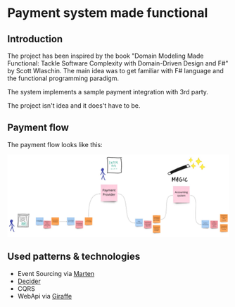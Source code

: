 # Payment system made functional

## Introduction

The project has been inspired by the book "Domain Modeling Made Functional: Tackle Software Complexity with Domain-Driven Design and F#" by  Scott Wlaschin.
The main idea was to get familiar with F# language and the functional programming paradigm.

The system implements a sample payment integration with 3rd party.

The project isn't idea and it does't have to be. 

## Payment flow

The payment flow looks like this:

![flow](flow.jpg)

## Used patterns & technologies

- Event Sourcing via [Marten](https://martendb.io/)
- [Decider](https://thinkbeforecoding.com/post/2021/12/17/functional-event-sourcing-decider)
- CQRS
- WebApi via [Giraffe](https://github.com/giraffe-fsharp/Giraffe)